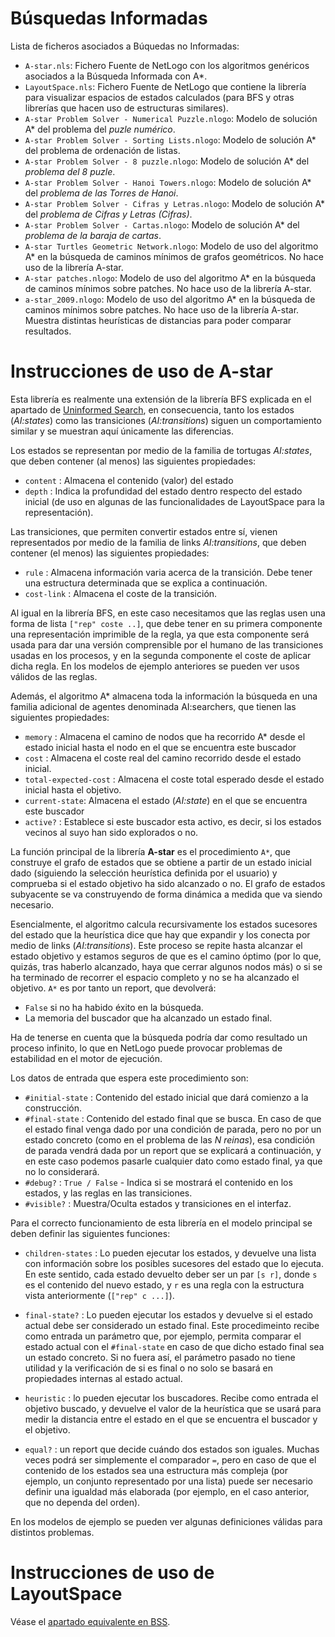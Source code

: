 # Búsquedas Informadas

Lista de ficheros asociados a Búquedas no Informadas:

+ `A-star.nls`:	Fichero Fuente de NetLogo con los algoritmos genéricos asociados a la Búsqueda Informada con A*.
+ `LayoutSpace.nls`:	Fichero Fuente de NetLogo que contiene la librería para visualizar espacios de estados calculados (para BFS y otras librerías que hacen uso de estructuras similares).
+ `A-star Problem Solver - Numerical Puzzle.nlogo`:	Modelo de solución A* del problema del _puzle numérico_.
+ `A-star Problem Solver - Sorting Lists.nlogo`:	Modelo de solución A* del problema de ordenación de listas.
+ `A-star Problem Solver - 8 puzzle.nlogo`:	Modelo de solución A* del _problema del 8 puzle_.
+ `A-star Problem Solver - Hanoi Towers.nlogo`: Modelo de solución A* del _problema de las Torres de Hanoi_.
+ `A-star Problem Solver - Cifras y Letras.nlogo`: Modelo de solución A* del _problema de Cifras y Letras (Cifras)_.
+ `A-star Problem Solver - Cartas.nlogo`: Modelo de solución A* del _problema de la baraja de cartas_.
+ `A-star Turtles Geometric Network.nlogo`:	Modelo de uso del algoritmo A* en la búsqueda de caminos mínimos de grafos geométricos. No hace uso de la librería A-star.
+ `A-star patches.nlogo`:	Modelo de uso del algoritmo A* en la búsqueda de caminos mínimos sobre patches. No hace uso de la librería A-star.
+ `a-star_2009.nlogo`:	Modelo de uso del algoritmo A* en la búsqueda de caminos mínimos sobre patches. No hace uso de la librería A-star. Muestra distintas heurísticas de distancias para poder comparar resultados.

# Instrucciones de uso de A-star

Esta librería es realmente una extensión de la librería BFS explicada en el apartado de [Uninformed Search](https://github.com/fsancho/IA/tree/master/02.%20Uninformed%20Search), en consecuencia, tanto los estados (_AI:states_) como las transiciones (_AI:transitions_) siguen un comportamiento similar y se muestran aquí únicamente las diferencias.

Los estados se representan por medio de la familia de tortugas _AI:states_, que deben contener (al menos) las siguientes propiedades:

+ `content` : Almacena el contenido (valor) del estado
+ `depth` : Indica la profundidad del estado dentro respecto del estado inicial (de uso en algunas de las funcionalidades de LayoutSpace para la representación).

Las transiciones, que permiten convertir estados entre sí, vienen representados por medio de la familia de links _AI:transitions_, que deben contener (el menos) las siguientes propiedades:

+ `rule` : Almacena información varia acerca de la transición. Debe tener una estructura determinada que se explica a continuación.
+ `cost-link` : Almacena el coste de la transición.

Al igual en la librería BFS, en este caso necesitamos que las reglas usen una forma de lista `["rep" coste ..]`,  que debe tener en su primera componente una representación imprimible de la regla, ya que esta componente será usada para dar una versión comprensible por el humano de las transiciones usadas en los procesos, y en la segunda componente el coste de aplicar dicha regla. En los modelos de ejemplo anteriores se pueden ver usos válidos de las reglas.

Además, el algoritmo A* almacena toda la información la búsqueda en una familia adicional de agentes denominada AI:searchers, que tienen las siguientes propiedades:

+ `memory` : Almacena el camino de nodos que ha recorrido A* desde el estado inicial hasta el nodo en el que se encuentra este buscador
+ `cost` : Almacena el coste real del camino recorrido desde el estado inicial.
+ `total-expected-cost` : Almacena el coste total esperado desde el estado inicial hasta el objetivo.
+ `current-state`: Almacena el estado (_AI:state_) en el que se encuentra este buscador
+ `active?` : Establece si este buscador esta activo, es decir, si los estados vecinos al suyo han sido explorados o no.

La función principal de la librería **A-star** es el procedimiento `A*`, que construye el grafo de estados que se obtiene a partir de un estado inicial dado (siguiendo la selección heurística definida por el usuario) y comprueba si el estado objetivo ha sido alcanzado o no. El grafo de estados subyacente se va construyendo de forma dinámica a medida que va siendo necesario. 

Esencialmente, el algoritmo calcula recursivamente los estados sucesores del estado que la heurística dice que hay que expandir y los conecta por medio de links (_AI:transitions_). Este proceso se repite hasta alcanzar el estado objetivo y estamos seguros de que es el camino óptimo (por lo que, quizás, tras haberlo alcanzado, haya que cerrar algunos nodos más) o si se ha terminado de recorrer el espacio completo y no se ha alcanzado el objetivo. `A*` es por tanto un report, que devolverá:

+ `False` si no ha habido éxito en la búsqueda.
+ La memoria del buscador que ha alcanzado un estado final.

Ha de tenerse en cuenta que la búsqueda podría dar como resultado un proceso infinito, lo que en NetLogo puede provocar problemas de estabilidad en el motor de ejecución.

Los datos de entrada que espera este procedimiento son:

+ `#initial-state` : Contenido del estado inicial que dará comienzo a la construcción.
+ `#final-state` : Contenido del estado final que se busca. En caso de que el estado final venga dado por una condición de parada, pero no por un estado concreto (como en el problema de las _N reinas_), esa condición de parada vendrá dada por un report que se explicará a continuación, y en este caso podemos pasarle cualquier dato como estado final, ya que no lo considerará.
+ `#debug?` : `True / False` - Indica si se mostrará el contenido en los estados, y las reglas en las transiciones.
+ `#visible?` : Muestra/Oculta estados y transiciones en el interfaz.

Para el correcto funcionamiento de esta librería en el modelo principal se deben definir las siguientes funciones:

+ `children-states` : Lo pueden ejecutar los estados, y devuelve una lista con información sobre los posibles sucesores del estado que lo ejecuta. En este sentido, cada estado devuelto deber ser un par `[s r]`, donde `s` es el contenido del nuevo estado, y `r` es una regla con la estructura vista anteriormente (`["rep" c ...]`).

+ `final-state?` : Lo pueden ejecutar los estados y devuelve si el estado actual debe ser considerado un estado final. Este procedimeinto recibe como entrada un parámetro que, por ejemplo, permita comparar el estado actual con el `#final-state` en caso de que dicho estado final sea un estado concreto. Si no fuera así, el parámetro pasado no tiene utilidad y la verificación de si es final o no solo se basará en propiedades internas al estado actual.

+ `heuristic` : lo pueden ejecutar los buscadores. Recibe como entrada el objetivo buscado, y devuelve el valor de la heurística que se usará para medir la distancia entre el estado en el que se encuentra el buscador y el objetivo.

+ `equal?` : un report que decide cuándo dos estados son iguales. Muchas veces podrá ser simplemente el comparador `=`, pero en caso de que el contenido de los estados sea una estructura más compleja (por ejemplo, un conjunto representado por una lista) puede ser necesario definir una igualdad más elaborada (por ejemplo, en el caso anterior, que no dependa del orden).

En los modelos de ejemplo se pueden ver algunas definiciones válidas para distintos problemas.

# Instrucciones de uso de LayoutSpace

Véase el [apartado equivalente en BSS](https://github.com/fsancho/IA/blob/master/01.%20State%20Space%20Search/README.md).
